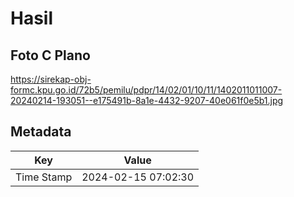 # Hasil

## Foto C Plano

https://sirekap-obj-formc.kpu.go.id/72b5/pemilu/pdpr/14/02/01/10/11/1402011011007-20240214-193051--e175491b-8a1e-4432-9207-40e061f0e5b1.jpg


## Metadata

| Key        | Value               |
| ---------- | ------------------- |
| Time Stamp | 2024-02-15 07:02:30 |



